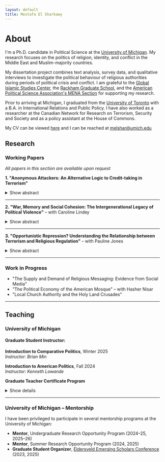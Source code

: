```yaml
---
layout: default
title: Mostafa El Sharkawy
---
```


# About

I'm a Ph.D. candidate in Political Science at the [University of Michigan](https://lsa.umich.edu/polisci/people/graduate-students/mostafa-el-sharkawy.html). My research focuses on the politics of religion, identity, and conflict in the Middle East and Muslim-majority countries.

My dissertation project combines text analysis, survey data, and qualitative interviews to investigate the political behaviour of religious authorities during periods of political crisis and conflict. I am grateful to the [Global Islamic Studies Center](https://ii.umich.edu/content/ii-directory/islamicstudies/en.html), the [Rackham Graduate School](https://rackham.umich.edu/), and the [American Political Science Association's MENA Section](https://web.apsanet.org/mena/about-the-project/) for supporting my research.

Prior to arriving at Michigan, I graduated from the [University of Toronto](https://www.utoronto.ca/) with a B.A. in International Relations and Public Policy. I have also worked as a researcher at the Canadian Network for Research on Terrorism, Security and Society and as a policy assistant at the House of Commons.

My CV can be viewed [here](assets.CV.pdf) and I can be reached at [melshar@umich.edu](mailto:melshar@umich.edu)

## Research

### Working Papers
*All papers in this section are available upon request*

**1. "Anonymous Attackers: An Alternative Logic to Credit-taking in Terrorism"**

<details>
<summary>Show abstract</summary>
<blockquote>
Acts of terrorism left unclaimed have puzzled scholars in the study of terrorism and counterterrorism policymakers alike. The very idea to commit an act of terrorism, but not take credit for it runs contrary to the conventional wisdom of credit-taking and political communication in terrorism. Extant literature has understood terrorist groups as unitary actors, failing to account for inter-group variation and individual preferences. As a consequence, unclaimed terrorism, or attacks left unclaimed, present a dilemma to the rational model where acts of terrorism are understood to be a form of costly signaling. If such a costly form of 'signaling' is authorized by a group, how do so many attacks go unclaimed? This paper explores an alternative theoretical approach to answer the question, what explains the incidence of unclaimed or "anonymous" terrorism? I present an argument about the role of low-level members of terrorist organizations as central agents in the prevalence of attacks that are registered as unclaimed. Utilizing data from the Global Terrorism Database and the Minorities at Risk Organizational Behaviour dataset, I show that countries with less cohesive or weakly organized groups, on average, see a higher rate of unclaimed terrorism.
</blockquote>
</details>


---

**2. "War, Memory and Social Cohesion: The Intergenerational Legacy of Political Violence"** – with Caroline Lindey

<details>
<summary>Show abstract</summary>
<blockquote>
How does political violence shape local attitudes towards social cohesion? Establishing peace in post-conflict settings is often tied to efforts towards reconciliation and justice for the victims and their families. In this paper, we study the long-term political consequences of the Bosnian war and genocide on attitudes towards ethnic harmony and trust among Bosnians today. Using biographical data on individuals killed between 1992 and 1995 in Bosnia, we find that while violence reduces inter-ethnic trust and harmony attitudes, the effect of exposure to violence differs by generational cohorts, which we attribute to older generations' exposure to other violence, namely World War II. We further document evidence of differences in generational attitudes through qualitative interviews with Bosnians of different ages. Our study contributes to the growing literature on the legacy of political violence and the study of intergenerational reconciliation and memory transmission in Bosnia and Herzegovina.
</blockquote>
</details>

---

**3. "Opportunistic Repression? Understanding the Relationship between Terrorism and Religious Regulation"** – with Pauline Jones

<details>
<summary>Show abstract</summary>
<blockquote>
What is the relationship between terrorism and religious repression? Some argue that terrorism is a response to state repression in general and to religious repression in particular when it comes to religiously motivated terrorism such as Islamist terrorism. Others contend that state repression is a rational strategy for mitigating the threat of terrorism and relatedly, that religious repression is used to combat the threat of Islamist terrorism. Focusing on the motivations of state leaders in Muslim majority countries (MMCs), we ask whether the threat of terrorism is a smoke screen to justify increasing religious repression or a rational response to a real or perceived security threat. We employ multiple empirical tests utilizing new data on religious regulation from three newly independent MMCs that have experienced both exposure to terrorism and increasing levels of religious repression since 1991 – Kyrgyzstan, Tajikistan, and Uzbekistan. We argue that the relationship between terrorism and religious repression is dynamic. State leaders may initially impose religious restrictions to combat a real or perceived threat of terrorism, but they continue to increase religious regulation to bolster their regime. These findings contribute to our understanding of the repression-dissent nexus, lifecycle of religious regulations and alternative pathways to autocratic state building.
</blockquote>
</details>

---

### Work in Progress

- "The Supply and Demand of Religious Messaging: Evidence from Social Media"
- "The Political Economy of the American Mosque" – with Hasher Nisar  
- "Local Church Authority and the Holy Land Crusades"

---

## Teaching

### University of Michigan

#### Graduate Student Instructor:

**Introduction to Comparative Politics**, Winter 2025  
*Instructor: Brian Min*

**Introduction to American Politics**, Fall 2024  
*Instructor: Kenneth Lowande*

**Graduate Teacher Certificate Program**

<details>
<summary>Show details</summary>
<blockquote>
I am currently participating in the University of Michigan's Graduate Teacher Certificate (GTC) Program, coordinated by the Center for Research on Learning and Teaching (CRLT). As part of this program, I have: (1) Completed workshops on teaching and learning, (2) Participated in a student-led consultation and classroom observation of my teaching, (3) Begun a mentorship on college-level teaching. Please contact me for teaching materials.
</blockquote>
</details>

---

### University of Michigan – Mentorship 

I have been privileged to participate in several mentorship programs at the University of Michigan:

- **Mentor**, Undergraduate Research Opportunity Program (2024–25, 2025–26)
- **Mentor**, Summer Research Opportunity Program (2024, 2025)
- **Graduate Student Organizer**, [Eldersveld Emerging Scholars Conference](https://lsa.umich.edu/polisci/graduates/emerging-scholars.html) (2023, 2025)
